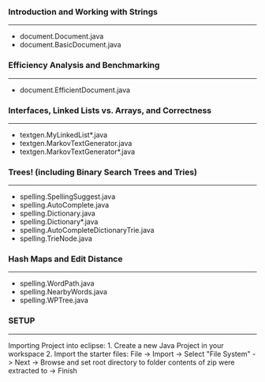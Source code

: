 ### Introduction and Working with Strings
---
+ document.Document.java
+ document.BasicDocument.java


### Efficiency Analysis and Benchmarking
---
+ document.EfficientDocument.java


### Interfaces, Linked Lists vs. Arrays, and Correctness
---
+ textgen.MyLinkedList*.java
+ textgen.MarkovTextGenerator.java
+ textgen.MarkovTextGenerator*.java


### Trees! (including Binary Search Trees and Tries)
---
+ spelling.SpellingSuggest.java
+ spelling.AutoComplete.java
+ spelling.Dictionary.java
+ spelling.Dictionary*.java
+ spelling.AutoCompleteDictionaryTrie.java
+ spelling.TrieNode.java


### Hash Maps and Edit Distance
---
+ spelling.WordPath.java
+ spelling.NearbyWords.java
+ spelling.WPTree.java


### SETUP
---
Importing Project into eclipse:
	1. Create a new Java Project in your workspace
	2. Import the starter files:
	  File -> Import -> Select "File System" -> Next -> Browse and set 
	  root directory to folder contents of zip were extracted to -> Finish

